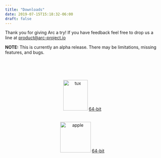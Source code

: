 ```yaml
---
title: "Downloads"
date: 2019-07-15T15:18:32-06:00
draft: false
---
```


Thank you for giving Arc a try! If you have feedback feel free to drop us a line at [product@arc-project.io](mailto:product@arc-project.io)

**NOTE:** This is currently an alpha release.  There may be limitations, missing features, and bugs.

<div style="text-align: center">
  <br></br>
  <br></br>
  <div>
    <img src="/tux.png" alt="tux" height="100" width="80">
    <a href="/arc-linux.zip">64-bit</a>
  </div>
  <br></br>
  <div>
    <img src="/apple.png" alt="apple" height="100" width="100">
    <a href="/arc-darwin.zip">64-bit</a>
  </div>
</div>
  

